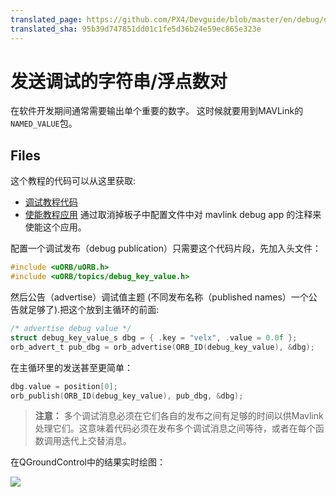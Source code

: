 ```yaml
---
translated_page: https://github.com/PX4/Devguide/blob/master/en/debug/debug_values.md
translated_sha: 95b39d747851dd01c1fe5d36b24e59ec865e323e
---
```


# 发送调试的字符串/浮点数对

在软件开发期间通常需要输出单个重要的数字。
这时候就要用到MAVLink的`NAMED_VALUE`包。 

## Files

这个教程的代码可以从这里获取:

* [调试教程代码](https://github.com/PX4/Firmware/blob/master/src/examples/px4_mavlink_debug/px4_mavlink_debug.cpp)
* [使能教程应用](https://github.com/PX4/Firmware/blob/master/boards/px4/fmu-v5/default.cmake) 通过取消掉板子中配置文件中对 mavlink debug app 的注释来使能这个应用。

配置一个调试发布（debug publication）只需要这个代码片段，先加入头文件：

<div class="host-code"></div>

```C
#include <uORB/uORB.h>
#include <uORB/topics/debug_key_value.h>
```

然后公告（advertise）调试值主题 (不同发布名称（published names）一个公告就足够了).把这个放到主循环的前面:

<div class="host-code"></div>

```C
/* advertise debug value */
struct debug_key_value_s dbg = { .key = "velx", .value = 0.0f };
orb_advert_t pub_dbg = orb_advertise(ORB_ID(debug_key_value), &dbg);
```

在主循环里的发送甚至更简单：

<div class="host-code"></div>

```C
dbg.value = position[0];
orb_publish(ORB_ID(debug_key_value), pub_dbg, &dbg);
```

> **注意：** 多个调试消息必须在它们各自的发布之间有足够的时间以供Mavlink处理它们。这意味着代码必须在发布多个调试消息之间等待，或者在每个函数调用迭代上交替消息。


在QGroundControl中的结果实时绘图：

![](../../assets/gcs/qgc-debugval-plot.jpg)
